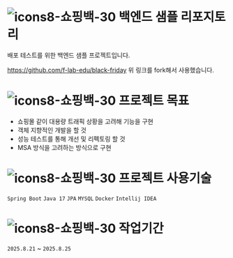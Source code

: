 # ![icons8-쇼핑백-30](https://github.com/f-lab-edu/black-friday/assets/67618667/0cbb168f-9353-4572-ac67-abf7ae909755) 백엔드 샘플 리포지토리

배포 테스트를 위한 백엔드 샘플 프로젝트입니다.

https://github.com/f-lab-edu/black-friday 위 링크를 fork해서 사용했습니다.

# ![icons8-쇼핑백-30](https://github.com/f-lab-edu/black-friday/assets/67618667/0cbb168f-9353-4572-ac67-abf7ae909755) 프로젝트 목표
* 쇼핑몰 같이 대용량 트래픽 상황을 고려해 기능을 구현
* 객체 지향적인 개발을 할 것
* 성능 테스트를 통해 개선 및 리펙토링 할 것
* MSA 방식을 고려하는 방식으로 구현

# ![icons8-쇼핑백-30](https://github.com/f-lab-edu/black-friday/assets/67618667/0cbb168f-9353-4572-ac67-abf7ae909755) 프로젝트 사용기술
`Spring Boot` `Java 17` `JPA` `MYSQL` `Docker` `Intellij IDEA`

# ![icons8-쇼핑백-30](https://github.com/f-lab-edu/black-friday/assets/67618667/0cbb168f-9353-4572-ac67-abf7ae909755) 작업기간
`2025.8.21` ~ `2025.8.25`
